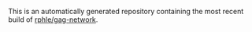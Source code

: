 This is an automatically generated repository containing the most recent build of [rphle/gag-network](https://github.com/rphle/gag-network).
